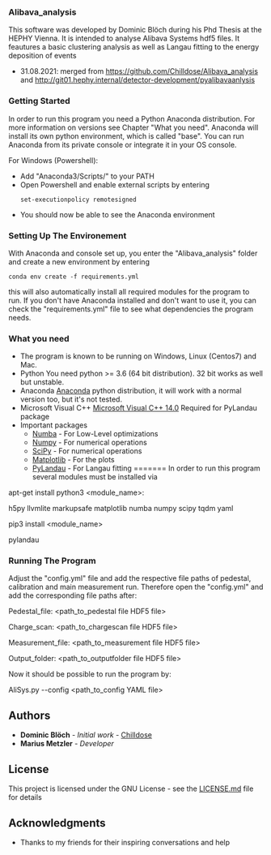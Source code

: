 ### Alibava_analysis

This software was developed by Dominic Blöch during his Phd Thesis at the
HEPHY Vienna. It is intended to analyse Alibava Systems hdf5 files.
It feautures a basic clustering analysis as well as Langau fitting to the
energy deposition of events

- 31.08.2021: merged from https://github.com/Chilldose/Alibava_analysis and http://git01.hephy.internal/detector-development/pyalibavaanlysis

### Getting Started


In order to run this program you need a Python Anaconda distribution. For
more information on versions see Chapter "What you need". Anaconda will install
its own python environment, which is called "base". You can run Anaconda from
its private console or integrate it in your OS console.

For Windows (Powershell):

* Add "Anaconda3/Scripts/" to your PATH
* Open Powershell and enable external scripts by entering
    ```
    set-executionpolicy remotesigned
    ```
* You should now be able to see the Anaconda environment

### Setting Up The Environement

With Anaconda and console set up, you enter the "Alibava_analysis" folder
and create a new environment by entering

```
conda env create -f requirements.yml
```

this will also automatically install all required modules for the program to
run. If you don't have Anaconda installed and don't want to use it, you can
check the "requirements.yml" file to see what dependencies the program needs.


### What you need

* The program is known to be running on Windows, Linux (Centos7) and Mac.
* Python
    You need python >= 3.6 (64 bit distribution). 32 bit works as well
    but unstable.
* Anaconda
    [Anaconda](https://www.anaconda.com/download/) python distribution, it will
    work with a normal version too, but it's not tested.
* Microsoft Visual C++
    [Microsoft Visual C++ 14.0](https://visualstudio.microsoft.com/visual-cpp-build-tools/)
    Required for PyLandau package
* Important packages
    * [Numba](http://numba.pydata.org/) - For Low-Level optimizations
    * [Numpy](http://www.numpy.org/) - For numerical operations
    * [SciPy](https://www.scipy.org/) - For numerical operations
    * [Matplotlib](https://matplotlib.org/) - For the plots
    * [PyLandau](https://github.com/SiLab-Bonn/pylandau) - For Langau fitting
=======
In order to run this program several modules must be installed via

apt-get install python3 <module_name>:

h5py
llvmlite
markupsafe
matplotlib
numba
numpy
scipy
tqdm
yaml

pip3 install <module_name>

pylandau


### Running The Program

Adjust the "config.yml" file and add the respective file paths of pedestal, calibration 
and main measurement run. Therefore open the "config.yml" and add the corresponding file paths after:

Pedestal_file: <path_to_pedestal file HDF5 file>

Charge_scan: <path_to_chargescan file HDF5 file>

Measurement_file: <path_to_measurement file HDF5 file>

Output_folder: <path_to_outputfolder file HDF5 file>


Now it should be possible to run the program by:

AliSys.py --config <path_to_config YAML file>


## Authors

* **Dominic Blöch** - *Initial work* - [Chilldose](https://github.com/Chilldose)
* **Marius Metzler** - *Developer*

## License

This project is licensed under the GNU License - see the [LICENSE.md](LICENSE) file for details

## Acknowledgments

* Thanks to my friends for their inspiring conversations and help
